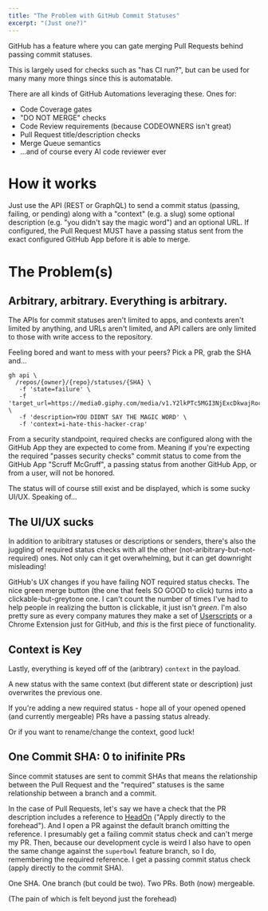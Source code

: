 ```yaml
---
title: "The Problem with GitHub Commit Statuses"
excerpt: "(Just one?)"
---
```


GitHub has a feature where you can gate merging Pull Requests behind passing commit statuses.

This is largely used for checks such as "has CI run?", but can be used for many many more things since this is automatable.

There are all kinds of GitHub Automations leveraging these. Ones for:

- Code Coverage gates
- "DO NOT MERGE" checks
- Code Review requirements (because CODEOWNERS isn't great)
- Pull Request title/description checks
- Merge Queue semantics
- ...and of course every AI code reviewer ever

# How it works

Just use the API (REST or GraphQL) to send a commit status (passing, failing, or pending) along with a "context" (e.g. a slug)
some optional description (e.g. "you didn't say the magic word") and an optional URL.
If configured, the Pull Request MUST have a passing status sent from the exact configured GitHub App 
before it is able to merge.

# The Problem(s)

## Arbitrary, arbitrary. Everything is arbitrary.

The APIs for commit statuses aren't limited to apps, and contexts aren't limited by anything, and URLs aren't limited, 
and API callers are only limited to those with write access to the repository.

Feeling bored and want to mess with your peers? Pick a PR, grab the SHA and...

```
gh api \
  /repos/{owner}/{repo}/statuses/{SHA} \
   -f 'state=failure' \
   -f 'target_url=https://media0.giphy.com/media/v1.Y2lkPTc5MGI3NjExcDkwajRocjlpazJ6NXIzbXRlbWg1ZThneml5NzQ4a29sajZkcmZ6MyZlcD12MV9pbnRlcm5hbF9naWZfYnlfaWQmY3Q9Zw/owRSsSHHoVYFa/giphy.gif' \
   -f 'description=YOU DIDNT SAY THE MAGIC WORD' \
   -f 'context=i-hate-this-hacker-crap'
```

From a security standpoint, required checks are configured along with the GitHub App they are expected to come from.
Meaning if you're expecting the required "passes security checks" commit status to come from the GitHub App "Scruff McGruff",
a passing status from another GitHub App, or from a user, will not be honored.

The status will of course still exist and be displayed, which is some sucky UI/UX. Speaking of...

## The UI/UX sucks

In addition to aribitrary statuses or descriptions or senders, there's also the juggling of required status checks with all
the other (not-aribitrary-but-not-required) ones. Not only can it get overwhelming, but it can get downright misleading!

GitHub's UX changes if you have failing NOT required status checks. The nice green merge button (the one that feels SO GOOD to click)
turns into a clickable-but-greytone one. I can't count the number of times I've had to help people in realizing the button is clickable,
it just isn't _green_. I'm also pretty sure as every company matures they make a set of [Userscripts](https://en.wikipedia.org/wiki/Userscript) or a Chrome Extension just for GitHub,
and _this_ is the first piece of functionality.

## Context is Key

Lastly, everything is keyed off of the (aribtrary) `context` in the payload.

A new status with the same context (but different state or description) just overwrites the previous one.

If you're adding a new required status - hope all of your opened opened (and currently mergeable) PRs have a passing 
status already.

Or if you want to rename/change the context, good luck!

## One Commit SHA: 0 to inifinite PRs

Since commit statuses are sent to commit SHAs that means the relationship between the Pull Request and the "required" statuses
is the same relationship between a branch and a commit.

In the case of Pull Requests, let's say we have a check that the PR description includes a reference to [HeadOn](https://en.wikipedia.org/wiki/HeadOn) ("Apply directly to the forehead").
And I open a PR against the default branch omitting the reference. I presumably get a failing commit status check and can't merge my PR.
Then, because our development cycle is weird I also have to open the same change against the `superbowl` feature branch, so I do, remembering
the required reference. I get a passing commit status check (apply directly to the commit SHA).

One SHA. One branch (but could be two). Two PRs. Both (now) mergeable.

(The pain of which is felt beyond just the forehead)
